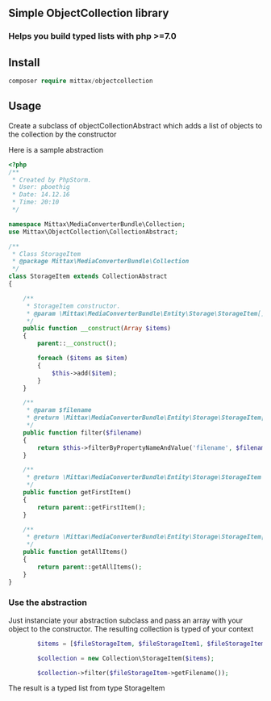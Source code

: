 ## Simple ObjectCollection library
### Helps you build typed lists with php >=7.0

## Install
```php 
composer require mittax/objectcollection
```

## Usage

Create a subclass of objectCollectionAbstract which adds a list of objects to the collection by the constructor

Here is a sample abstraction

```php
<?php
/**
 * Created by PhpStorm.
 * User: pboethig
 * Date: 14.12.16
 * Time: 20:10
 */

namespace Mittax\MediaConverterBundle\Collection;
use Mittax\ObjectCollection\CollectionAbstract;

/**
 * Class StorageItem
 * @package Mittax\MediaConverterBundle\Collection
 */
class StorageItem extends CollectionAbstract
{

    /**
     * StorageItem constructor.
     * @param \Mittax\MediaConverterBundle\Entity\Storage\StorageItem[] $items
     */
    public function __construct(Array $items)
    {
        parent::__construct();

        foreach ($items as $item)
        {
            $this->add($item);
        }
    }

    /**
     * @param $filename
     * @return \Mittax\MediaConverterBundle\Entity\Storage\StorageItem[]
     */
    public function filter($filename)
    {
        return $this->filterByPropertyNameAndValue('filename', $filename);
    }

    /**
     * @return \Mittax\MediaConverterBundle\Entity\Storage\StorageItem
     */
    public function getFirstItem()
    {
        return parent::getFirstItem();
    }

    /**
     * @return \Mittax\MediaConverterBundle\Entity\Storage\StorageItem[]
     */
    public function getAllItems()
    {
        return parent::getAllItems();
    }
}
```


### Use the abstraction

Just instanciate your abstraction subclass and pass an array with your object to the constructor.
The resulting collection is typed of your context

```php
        $items = [$fileStorageItem, $fileStorageItem1, $fileStorageItem1];

        $collection = new Collection\StorageItem($items);

        $collection->filter($fileStorageItem->getFilename());

```

The result is a typed list from type StorageItem
